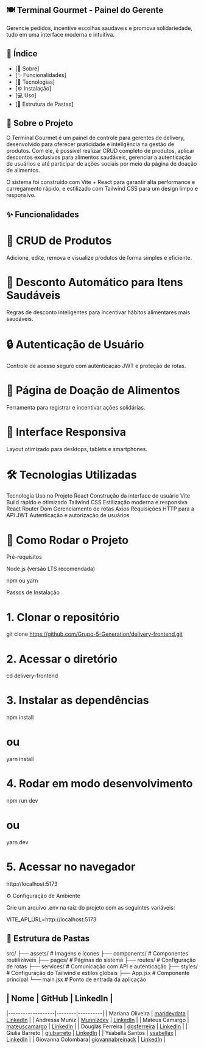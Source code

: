 ## 🍽️ Terminal Gourmet - Painel do Gerente

Gerencie pedidos, incentive escolhas saudáveis e promova solidariedade, tudo em uma interface moderna e intuitiva.

## 📑 Índice

- [📌 Sobre]
- [✨ Funcionalidades]
- [🚀 Tecnologias]
- [⚙️ Instalação]
- [💻 Uso]
- [📂 Estrutura de Pastas]


## 📖 Sobre o Projeto

O Terminal Gourmet é um painel de controle para gerentes de delivery, desenvolvido para oferecer praticidade e inteligência na gestão de produtos.
Com ele, é possível realizar CRUD completo de produtos, aplicar descontos exclusivos para alimentos saudáveis, gerenciar a autenticação de usuários e até participar de ações sociais por meio da página de doação de alimentos.

O sistema foi construído com Vite + React para garantir alta performance e carregamento rápido, e estilizado com Tailwind CSS para um design limpo e responsivo.

## ✨ Funcionalidades

# 🛒 CRUD de Produtos

Adicione, edite, remova e visualize produtos de forma simples e eficiente.

# 🥗 Desconto Automático para Itens Saudáveis

Regras de desconto inteligentes para incentivar hábitos alimentares mais saudáveis.

# 🔒 Autenticação de Usuário

Controle de acesso seguro com autenticação JWT e proteção de rotas.

# 🤝 Página de Doação de Alimentos

Ferramenta para registrar e incentivar ações solidárias.

# 📱 Interface Responsiva

Layout otimizado para desktops, tablets e smartphones.

# 🛠️ Tecnologias Utilizadas
Tecnologia	Uso no Projeto
React	Construção da interface de usuário
Vite	Build rápido e otimizado
Tailwind CSS	Estilização moderna e responsiva
React Router Dom 	Gerenciamento de rotas
Axios	Requisições HTTP para a API
JWT	Autenticação e autorização de usuários
# 🚀 Como Rodar o Projeto
Pré-requisitos

Node.js (versão LTS recomendada)

npm ou yarn

Passos de Instalação
# 1. Clonar o repositório
git clone https://github.com/Grupo-5-Generation/delivery-frontend.git

# 2. Acessar o diretório
cd delivery-frontend

# 3. Instalar as dependências
npm install
# ou
yarn install

# 4. Rodar em modo desenvolvimento
npm run dev
# ou
yarn dev

# 5. Acessar no navegador
http://localhost:5173

⚙️ Configuração de Ambiente

Crie um arquivo .env na raiz do projeto com as seguintes variáveis:

VITE_API_URL=http://localhost:5173


## 📂 Estrutura de Pastas
src/
 ├── assets/         # Imagens e ícones
 ├── components/     # Componentes reutilizáveis
 ├── pages/          # Páginas do sistema
 ├── routes/         # Configuração de rotas
 ├── services/       # Comunicação com API e autenticação
 ├── styles/         # Configuração do Tailwind e estilos globais
 ├── App.jsx         # Componente principal
 └── main.jsx        # Ponto de entrada da aplicação


## | Nome              | GitHub | LinkedIn |
|-------------------|--------|----------|
| Mariana Oliveira  | [maridevdata](https://github.com/maridevdata) | [LinkedIn](https://www.linkedin.com/in/mariana-luisa) |
| Andressa Muniz    | [Munnizdev](https://github.com/Munnizdev) | [LinkedIn](https://www.linkedin.com/in/andressa-muniz-2a7714146) |
| Mateus Camargo    | [mateuscamargo](https://github.com/mateuscamargo) | [LinkedIn](https://www.linkedin.com/in/mateuscamargolima/) |
| Douglas Ferreira  | [dgsferreira](https://github.com/dgsferreira) | [LinkedIn](https://www.linkedin.com/in/douglas-casetta-ferreira-168334241) |
| Giulia Barreto    | [giubarreto](https://github.com/giubarreto) | [LinkedIn](https://www.linkedin.com/in/giulia-barreto-849a612b0) |
| Ysabella Santos   | [ysabellax](https://github.com/ysabellax) | [LinkedIn](https://www.linkedin.com/in/ysa-santos) |
| Giovanna Colombara| [giovannabreinack](https://github.com/giovannabreinack) | [LinkedIn](https://www.linkedin.com/in/giovanna-colombara/) |
